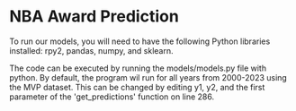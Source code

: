 # NBA Award Prediction

To run our models, you will need to have the following Python libraries installed: rpy2, pandas, numpy, and sklearn.

The code can be executed by running the models/models.py file with python. By default, the program wil run for all years from 2000-2023 using the MVP dataset. This can be changed by editing y1, y2, and the first parameter of the 'get_predictions' function on line 286. 
